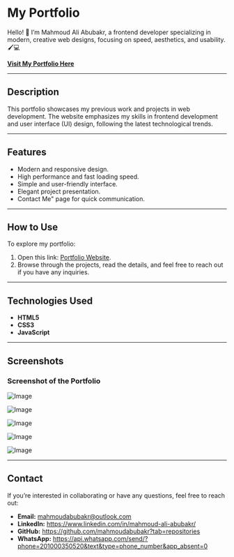 # My Portfolio  

Hello! 👋 I’m Mahmoud Ali Abubakr, a frontend developer specializing in modern, creative web designs, focusing on speed, aesthetics, and usability. 🖌️💻  

[**Visit My Portfolio Here**](https://mahmoudabubakr.github.io/My-portfolio/)

---

## Description  
This portfolio showcases my previous work and projects in web development. The website emphasizes my skills in frontend development and user interface (UI) design, following the latest technological trends.  

---

## Features  
- Modern and responsive design.  
- High performance and fast loading speed.  
- Simple and user-friendly interface.  
- Elegant project presentation.  
- Contact Me" page for quick communication.  

---

## How to Use  
To explore my portfolio:  
1. Open this link: [Portfolio Website](https://mahmoudabubakr.github.io/My-portfolio/).  
2. Browse through the projects, read the details, and feel free to reach out if you have any inquiries.  

---

## Technologies Used  
- **HTML5**  
- **CSS3**  
- **JavaScript**

---
## Screenshots 
### Screenshot of the Portfolio  
![Image](https://github.com/user-attachments/assets/65740043-22d4-44c9-84cf-321e0b17e11d)

![Image](https://github.com/user-attachments/assets/d8b58d33-ba46-49e9-9ddc-cd8479dd7974)

![Image](https://github.com/user-attachments/assets/070f9ede-72b5-40e8-95bf-81e8d873c688)

![Image](https://github.com/user-attachments/assets/8708d99e-ed48-4588-a529-5b8d24d22fee)

![Image](https://github.com/user-attachments/assets/4a00bc82-33b4-4f2e-adfe-daeaa96fc5f3)

---

## Contact  
If you’re interested in collaborating or have any questions, feel free to reach out:  
- **Email:** mahmoudabubakr@outlook.com  
- **LinkedIn:** https://www.linkedin.com/in/mahmoud-ali-abubakr/  
- **GitHub:** https://github.com/mahmoudabubakr?tab=repositories
- **WhatsApp:** https://api.whatsapp.com/send/?phone=201000350520&text&type=phone_number&app_absent=0
